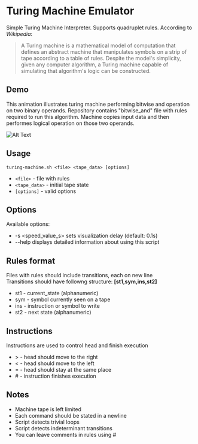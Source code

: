 # Turing Machine Emulator

Simple Turing Machine Interpreter. Supports quadruplet rules. According to _Wikipedia_:
> A Turing machine is a mathematical model of computation that defines an abstract machine that manipulates symbols on a strip of tape according to a table of rules. Despite the model's simplicity, given any computer algorithm, a Turing machine capable of simulating that algorithm's logic can be constructed.   

## Demo

This animation illustrates turing machine performing bitwise and operation on two binary operands. Repository contains "bitwise_and" file with rules required to run this algorithm. Machine copies input data and then performes logical operation on those two operands.


![Alt Text](https://github.com/curlysilk53/turing-machine/blob/master/bitwise_and_demo.gif)


## Usage

`turing-machine.sh <file> <tape_data> [options]`
+ `<file>` - file with rules
+ `<tape_data>` - initial tape state
+ `[options]` - valid options




## Options


Available options:  
+ -s <speed_value_s> sets visualization delay (default: 0.1s)
+ --help displays detailed information about using this script


## Rules format

Files with rules should include transitions, each on new line  
Transitions should have followng structure: **[st1,sym,ins,st2]**  

+ st1 - current_state (alphanumeric)  
+ sym - symbol currently seen on a tape
+ ins - instruction or symbol to write
+ st2 - next state  (alphanumeric)  

## Instructions

Instructions are used to control head and finish execution
+ \>  - head should move to the right 
+ \<  - head should move to the left
+ \=  - head should stay at the same place
+ \#  - instruction finishes execution

## Notes

+ Machine tape is left limited  
+ Each command should be stated in a newline  
+ Script detects trivial loops 
+ Script detects indeterminant transitions 
+ You can leave comments in rules using \#
